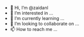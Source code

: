 - 👋 Hi, I’m @zaidanl
- 👀 I’m interested in ...
- 🌱 I’m currently learning ...
- 💞️ I’m looking to collaborate on ...
- 📫 How to reach me ...

<!---
zaidanl/zaidanl is a ✨ special ✨ repository because its `README.md` (this file) appears on your GitHub profile.
You can click the Preview link to take a look at your changes.
--->
